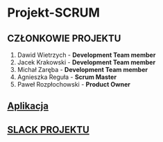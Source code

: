 # Projekt-SCRUM

## CZŁONKOWIE PROJEKTU

1. Dawid Wietrzych       - **Development Team member**
2. Jacek Krakowski       - **Development Team member**
3. Michał Zaręba         - **Development Team member**
4. Agnieszka Reguła      - **Scrum Master**
5. Paweł Rozpłochowski   - **Product Owner**

## [Aplikacja](https://poczekajcie.github.io/)
## [SLACK PROJEKTU](https://projektscrum.slack.com/messages/CFC8KQCF4/)

